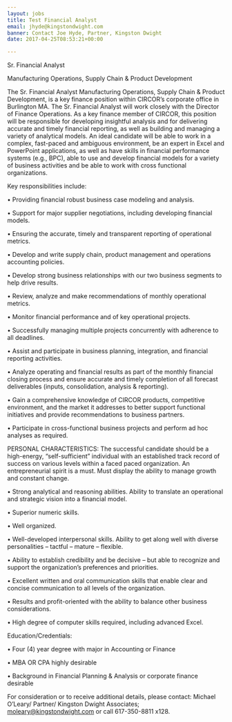 ```yaml
---
layout: jobs
title: Test Financial Analyst
email: jhyde@kingstondwight.com
banner: Contact Joe Hyde, Partner, Kingston Dwight
date: 2017-04-25T08:53:21+00:00

---
```

Sr. Financial Analyst

Manufacturing Operations, Supply Chain & Product Development

The Sr. Financial Analyst Manufacturing Operations, Supply Chain & Product Development, is a key finance position within CIRCOR’s corporate office in Burlington MA.  The Sr. Financial Analyst will work closely with the Director of Finance Operations.  As a key finance member of CIRCOR, this position will be responsible for developing insightful analysis and for delivering accurate and timely financial reporting, as well as building and managing a variety of analytical models.  An ideal candidate will be able to work in a complex, fast-paced and ambiguous environment, be an expert in Excel and PowerPoint applications, as well as have skills in financial performance systems (e.g., BPC), able to use and develop financial models for a variety of business activities and be able to work with cross functional organizations.

Key responsibilities include:

•	Providing financial robust business case modeling and analysis.

•	Support for major supplier negotiations, including developing financial models.

•	Ensuring the accurate, timely and transparent reporting of operational metrics.

•	Develop and write supply chain, product management and operations accounting policies.

•	Develop strong business relationships with our two business segments to help drive results.

•	Review, analyze and make recommendations of monthly operational metrics.

•	Monitor financial performance and of key operational projects.

•	Successfully managing multiple projects concurrently with adherence to all deadlines.

•	Assist and participate in business planning, integration, and financial reporting activities.

•	Analyze operating and financial results as part of the monthly financial closing process and ensure accurate and timely completion of all forecast deliverables (inputs, consolidation, analysis & reporting).

•	Gain a comprehensive knowledge of CIRCOR products, competitive environment, and the market it addresses to better support functional initiatives and provide recommendations to business partners.

•	Participate in cross-functional business projects and perform ad hoc analyses as required.

PERSONAL CHARACTERISTICS: The successful candidate should be a high-energy, “self-sufficient” individual with an established track record of success on various levels within a faced paced organization. An entrepreneurial spirit is a must. Must display the ability to manage growth and constant change.

•	Strong analytical and reasoning abilities. Ability to translate an operational and strategic vision into a financial model.

•	Superior numeric skills.

•	Well organized.

•	Well-developed interpersonal skills. Ability to get along well with diverse personalities – tactful – mature – flexible.

•	Ability to establish credibility and be decisive – but able to recognize and support the organization’s preferences and priorities.

•	Excellent written and oral communication skills that enable clear and concise communication to all levels of the organization.

•	Results and profit-oriented with the ability to balance other business considerations.

•	High degree of computer skills required, including advanced Excel.

Education/Credentials:

•	Four (4) year degree with major in Accounting or Finance

•	MBA OR CPA highly desirable

•	Background in Financial Planning & Analysis or corporate finance desirable

For consideration or to receive additional details, please contact:  Michael O’Leary/ Partner/ Kingston Dwight Associates; moleary@kingstondwight.com or call 617-350-8811 x128.